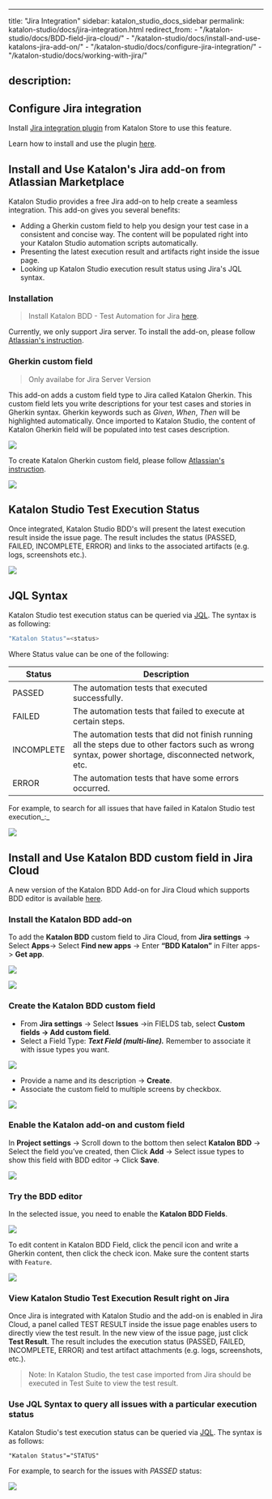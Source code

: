---
title: "Jira Integration"
sidebar: katalon_studio_docs_sidebar
permalink: katalon-studio/docs/jira-integration.html
redirect_from:
    - "/katalon-studio/docs/BDD-field-jira-cloud/"
    - "/katalon-studio/docs/install-and-use-katalons-jira-add-on/"
    - "/katalon-studio/docs/configure-jira-integration/"
    - "/katalon-studio/docs/working-with-jira/"

description:
----
## Configure Jira integration

Install [Jira integration plugin](https://store.katalon.com/product/3/Jira-Integration) from Katalon Store to use this feature.

Learn how to install and use the plugin [here](https://docs.katalon.com/katalon-studio/docs/jira-plugin-integration.html).

## Install and Use Katalon's Jira add-on from Atlassian Marketplace

Katalon Studio provides a free Jira add-on to help create a seamless integration. This add-on gives you several benefits:

* Adding a Gherkin custom field to help you design your test case in a consistent and concise way. The content will be populated right into your Katalon Studio automation scripts automatically.
* Presenting the latest execution result and artifacts right inside the issue page.
* Looking up Katalon Studio execution result status using Jira's JQL syntax.

### Installation

> Install Katalon BDD - Test Automation for Jira [here](https://marketplace.atlassian.com/apps/1217501/katalon-bdd-test-automation-for-jira?hosting=cloud&tab=overview).

Currently, we only support Jira server. To install the add-on, please follow [Atlassian's instruction](https://marketplace.atlassian.com/plugins/com.katalon.katalon-jira-plugin/server/installation).

### Gherkin custom field


> Only availabe for Jira Server Version

This add-on adds a custom field type to Jira called Katalon Gherkin. This custom field lets you write descriptions for your test cases and stories in Gherkin syntax. Gherkin keywords such as _Given_, _When_, _Then_ will be highlighted automatically. Once imported to Katalon Studio, the content of Katalon Gherkin field will be populated into test cases description.  

![](https://github.com/katalon-studio/docs-images/raw/master/katalon-studio/docs/install-and-use-katalons-jira-add-on/katalon-jira-plugin-1-field-marked.png)  

  

To create Katalon Gherkin custom field, please follow [Atlassian's instruction](https://confluence.atlassian.com/adminjiraserver071/project-screens-schemes-and-fields-802592517.html).

![](https://github.com/katalon-studio/docs-images/raw/master/katalon-studio/docs/install-and-use-katalons-jira-add-on/field-config-marked.png)  

Katalon Studio Test Execution Status
------------------------------------

Once integrated, Katalon Studio BDD's will present the latest execution result inside the issue page. The result includes the status (PASSED, FAILED, INCOMPLETE, ERROR) and links to the associated artifacts (e.g. logs, screenshots etc.).

![](https://github.com/katalon-studio/docs-images/raw/master/katalon-studio/docs/install-and-use-katalons-jira-add-on/katalon-jira-plugin-1-status-marked.png)  

JQL Syntax
----------

Katalon Studio test execution status can be queried via [JQL](https://confluence.atlassian.com/jirasoftwarecloud/advanced-searching-764478330.html). The syntax is as following:

```groovy
"Katalon Status"=<status>
```

Where Status value can be one of the following:

| Status | Description |
| --- | --- |
| PASSED | The automation tests that executed successfully. |
| FAILED | The automation tests that failed to execute at certain steps. |
| INCOMPLETE | The automation tests that did not finish running all the steps due to other factors such as wrong syntax, power shortage, disconnected network, etc. |
| ERROR | The automation tests that have some errors occurred. |

For example, to search for all issues that have failed in Katalon Studio test execution_:_

![](https://github.com/katalon-studio/docs-images/raw/master/katalon-studio/docs/install-and-use-katalons-jira-add-on/katalon-jira-plugin-2.png)


## Install and Use Katalon BDD custom field in Jira Cloud

A new version of the Katalon BDD Add-on for Jira Cloud which supports BDD editor is available [here](https://marketplace.atlassian.com/apps/1217501/katalon-bdd-test-automation-for-jira?hosting=cloud&tab=overview). 

### Install the Katalon BDD add-on

To add the **Katalon BDD** custom field to Jira Cloud, from **Jira settings** -> Select **Apps**-> Select **Find new apps** -> Enter **“BDD Katalon”** in Filter apps-> **Get app**.

![](https://github.com/katalon-studio/docs-images/raw/master/katalon-studio/docs/BDD-field-Jira-Cloud/1-enter-Katalon-BDD.png)

![](https://github.com/katalon-studio/docs-images/raw/master/katalon-studio/docs/BDD-field-Jira-Cloud/2-install.png)

### Create the Katalon BDD custom field

+ From **Jira settings** -> Select **Issues** ->in FIELDS tab, select **Custom fields -> Add custom field**.
+ Select a Field Type: **_Text Field (multi-line)._** Remember to associate it with issue types you want.

![](https://github.com/katalon-studio/docs-images/raw/master/katalon-studio/docs/BDD-field-Jira-Cloud/3-field-type.png)

+ Provide a name and its description -> **Create**.
+ Associate the custom field to multiple screens by checkbox.

![](https://github.com/katalon-studio/docs-images/raw/master/katalon-studio/docs/BDD-field-Jira-Cloud/4-screens.png)

### Enable the Katalon add-on and custom field

In **Project settings** -> Scroll down to the bottom then select **Katalon BDD** -> Select the field you’ve created, then Click **Add** -> Select issue types to show this field with BDD editor -> Click **Save**.

![](https://github.com/katalon-studio/docs-images/raw/master/katalon-studio/docs/BDD-field-Jira-Cloud/5-enable.png)

### Try the BDD editor

In the selected issue, you need to enable the **Katalon BDD Fields**.

![](https://github.com/katalon-studio/docs-images/raw/master/katalon-studio/docs/BDD-field-Jira-Cloud/6-KBDD.png)

To edit content in Katalon BDD  Field, click the pencil icon and write a Gherkin content, then click the check icon. Make sure the content starts with `Feature`.

![](https://github.com/katalon-studio/docs-images/raw/master/katalon-studio/docs/BDD-field-Jira-Cloud/7-gherkin.png)

### View Katalon Studio Test Execution Result right on Jira

Once Jira is integrated with Katalon Studio and the add-on is enabled in Jira Cloud, a panel called TEST RESULT inside the issue page enables users to directly view the test result. In the new view of the issue page, just click **Test Result**. The result includes the execution status (PASSED, FAILED, INCOMPLETE, ERROR) and test artifact attachments (e.g. logs, screenshots, etc.).

> Note: In Katalon Studio, the test case imported from Jira should be executed in Test Suite to view the test result.



### Use JQL Syntax to query all issues with a particular execution status

Katalon Studio's test execution status can be queried via [JQL](https://confluence.atlassian.com/jirasoftwarecloud/advanced-searching-764478330.html). The syntax is as follows:

`"Katalon Status"="STATUS"`

For example, to search for the issues with *PASSED* status:

![](https://github.com/katalon-studio/docs-images/raw/master/katalon-studio/docs/BDD-field-Jira-Cloud/passed.png)

